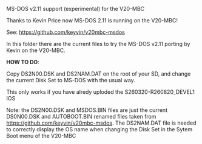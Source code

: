 MS-DOS v2.11 support (experimental) for the V20-MBC

Thanks to Kevin Price now MS-DOS 2.11 is running on the V20-MBC!

See: https://github.com/keyvin/v20mbc-msdos

In this folder there are the current files to try the MS-DOS v2.11 porting by Kevin on the V20-MBC.

**HOW TO DO**: 

Copy DS2N00.DSK and DS2NAM.DAT on the root of your SD, and change the current Disk Set to MS-DOS with the usual way.

This only works if you have alredy uploded the S260320-R260820_DEVEL1 IOS

Note: the DS2N00.DSK and MSDOS.BIN files are just the current DS0N00.DSK and AUTOBOOT.BIN renamed files taken from https://github.com/keyvin/v20mbc-msdos. The DS2NAM.DAT file is needed to correctly display the OS name when changing the Disk Set in the Sytem Boot menu of the V20-MBC
